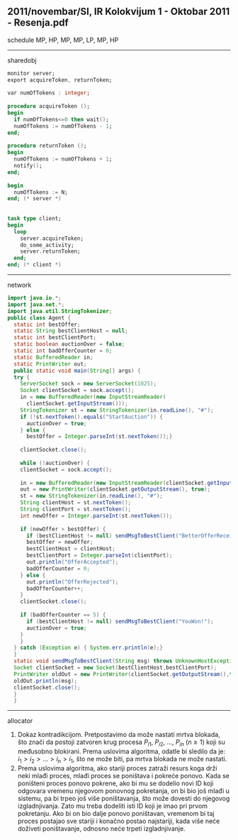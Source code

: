 2011/novembar/SI, IR Kolokvijum 1 - Oktobar 2011 - Resenja.pdf
--------------------------------------------------------------------------------
schedule
MP, HP, MP, MP, LP, MP, HP 

--------------------------------------------------------------------------------
sharedobj
```ada
monitor server; 
export acquireToken, returnToken; 
 
var numOfTokens : integer; 
 
procedure acquireToken (); 
begin 
  if numOfTokens<=0 then wait(); 
  numOfTokens := numOfTokens - 1; 
end; 
 
procedure returnToken (); 
begin 
  numOfTokens := numOfTokens + 1; 
  notify(); 
end; 
 
begin 
  numOfTokens := N; 
end; (* server *) 
 
 
task type client; 
begin 
  loop 
    server.acquireToken; 
    do_some_activity; 
    server.returnToken; 
  end; 
end; (* client *)  
```

--------------------------------------------------------------------------------
network
```java
import java.io.*; 
import java.net.*; 
import java.util.StringTokenizer; 
public class Agent { 
  static int bestOffer; 
  static String bestClientHost = null; 
  static int bestClientPort; 
  static boolean auctionOver = false; 
  static int badOfferCounter = 0; 
  static BufferedReader in; 
  static PrintWriter out; 
  public static void main(String[] args) { 
  try { 
    ServerSocket sock = new ServerSocket(1025); 
    Socket clientSocket = sock.accept(); 
    in = new BufferedReader(new InputStreamReader( 
      clientSocket.getInputStream())); 
    StringTokenizer st = new StringTokenizer(in.readLine(), "#"); 
    if (!st.nextToken().equals("StartAuction")) {  
      auctionOver = true;  
    } else {  
      bestOffer = Integer.parseInt(st.nextToken());} 
    
    clientSocket.close(); 
    
    while (!auctionOver) { 
    clientSocket = sock.accept(); 
  
    in = new BufferedReader(new InputStreamReader(clientSocket.getInputStream())); 
    out = new PrintWriter(clientSocket.getOutputStream(), true); 
    st = new StringTokenizer(in.readLine(), "#"); 
    String clientHost = st.nextToken(); 
    String clientPort = st.nextToken(); 
    int newOffer = Integer.parseInt(st.nextToken()); 
  
    if (newOffer > bestOffer) { 
      if (bestClientHost != null) sendMsgToBestClient("BetterOfferReceived"); 
      bestOffer = newOffer; 
      bestClientHost = clientHost; 
      bestClientPort = Integer.parseInt(clientPort);     
      out.println("OfferAccepted"); 
      badOfferCounter = 0; 
    } else { 
      out.println("OfferRejected"); 
      badOfferCounter++; 
    } 
    clientSocket.close(); 
  
    if (badOfferCounter == 5) { 
      if (bestClientHost != null) sendMsgToBestClient("YouWon!");  
      auctionOver = true; 
    } 
    } 
  } catch (Exception e) { System.err.println(e);} 
  } 
  static void sendMsgToBestClient(String msg) throws UnknownHostException, IOException { 
  Socket clientSocket = new Socket(bestClientHost,bestClientPort); 
  PrintWriter oldOut = new PrintWriter(clientSocket.getOutputStream(),true); 
  oldOut.println(msg); 
  clientSocket.close(); 
  } 
  } 
```

--------------------------------------------------------------------------------
allocator

1. Dokaz kontradikcijom. Pretpostavimo da može nastati mrtva blokada, što znači da postoji  zatvoren  krug  procesa $P_{i1}$, $P_{i2}$,  ..., $P_{in}$  ($n \geq 1$) koji su međusobno blokirani. Prema uslovima algoritma, odatle bi sledilo da je: $i_1 > i_2 > ... > i_n > i_1$, što ne može biti, pa mrtva blokada ne može nastati. 
2. Prema  uslovima algoritma,  ako stariji proces zatraži resurs koga drži neki mlađi proces, mlađi proces  se poništava i  pokreće ponovo. Kada se poništeni proces  ponovo pokrene,   ako   bi   mu   se   dodelio   novi   ID   koji   odgovara  vremenu  njegovom  ponovnog pokretanja, on bi bio još mlađi u sistemu, pa bi trpeo još više poništavanja, što može dovesti do njegovog izgladnjivanja. Zato mu treba dodeliti isti ID koji je imao pri prvom pokretanju. Ako bi on bio dalje ponovo poništavan, vremenom bi taj proces postajao sve stariji i konačno postao najstariji, kada više neće doživeti poništavanje, odnosno neće trpeti izgladnjivanje. 
